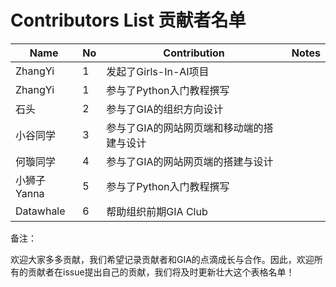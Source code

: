 # Contributors List 贡献者名单



| Name          | No   | Contribution                | Notes |
| -------------------- | ---- | --------------------------- | ----- |
| ZhangYi | 1    | 发起了Girls-In-AI项目       |       |
| ZhangYi | 1    | 参与了Python入门教程撰写    |       |
| 石头                 | 2    | 参与了GIA的组织方向设计     |       |
| 小谷同学             | 3    | 参与了GIA的网站网页端和移动端的搭建与设计 |       |
| 何璇同学             | 4    | 参与了GIA的网站网页端的搭建与设计 |       |
| 小狮子Yanna     | 5    | 参与了Python入门教程撰写    |       |
| Datawhale            | 6    | 帮助组织前期GIA Club        |       |


备注：

欢迎大家多多贡献，我们希望记录贡献者和GIA的点滴成长与合作。因此，欢迎所有的贡献者在issue提出自己的贡献，我们将及时更新壮大这个表格名单！
